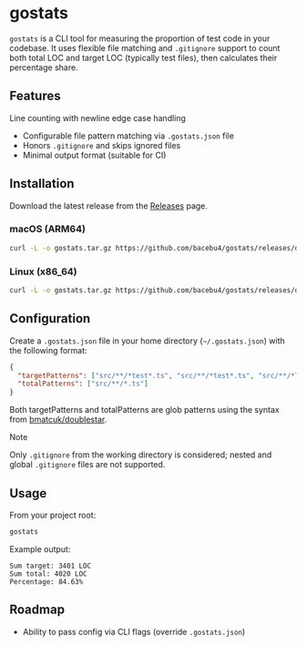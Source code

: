 # gostats

`gostats` is a CLI tool for measuring the proportion of test code in your codebase. It uses flexible file matching and `.gitignore` support to count both total LOC and target LOC (typically test files), then calculates their percentage share.

## Features

Line counting with newline edge case handling

- Configurable file pattern matching via `.gostats.json` file
- Honors `.gitignore` and skips ignored files
- Minimal output format (suitable for CI)

## Installation

Download the latest release from the [Releases](https://github.com/bacebu4/gostats/releases) page.

### macOS (ARM64)

```sh
curl -L -o gostats.tar.gz https://github.com/bacebu4/gostats/releases/download/v1.0.0/gostats-v1.0.0-darwin-arm64.tar.gz && tar -xzf gostats.tar.gz && mv gostats /usr/local/bin/
```

### Linux (x86_64)

```sh
curl -L -o gostats.tar.gz https://github.com/bacebu4/gostats/releases/download/v1.0.0/gostats-v1.0.0-linux-amd64.tar.gz && tar -xzf gostats.tar.gz && mv gostats /usr/local/bin/
```

## Configuration

Create a `.gostats.json` file in your home directory (`~/.gostats.json`) with the following format:

```json
{
  "targetPatterns": ["src/**/*test*.ts", "src/**/*test*.ts", "src/**/*Test*.ts", "src/**/*e2e*.ts", "src/**/*generate*.ts"],
  "totalPatterns": ["src/**/*.ts"]
}
```

Both targetPatterns and totalPatterns are glob patterns using the syntax from [bmatcuk/doublestar](https://github.com/bmatcuk/doublestar).

> [!NOTE]
> Only `.gitignore` from the working directory is considered; nested and global `.gitignore` files are not supported.

## Usage

From your project root:

```bash
gostats
```

Example output:

```
Sum target: 3401 LOC
Sum total: 4020 LOC
Percentage: 84.63%
```

## Roadmap

- Ability to pass config via CLI flags (override `.gostats.json`)